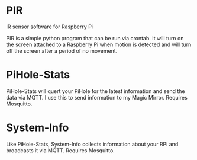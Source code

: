 # PIR
IR sensor software for Raspberry Pi

PIR is a simple python program that can be run via crontab. It will turn on the screen attached to a Raspberry Pi when motion is detected and will turn off the screen after a period of no movement.

# PiHole-Stats
PiHole-Stats will quert your PiHole for the latest information and send the data via MQTT. I use this to send information to my Magic Mirror. Requires Mosquitto.

# System-Info
Like PiHole-Stats, System-Info collects information about your RPi and broadcasts it via MQTT. Requires Mosquitto.
